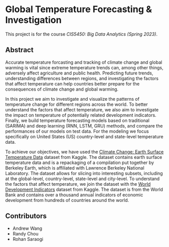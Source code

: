 # Global Temperature Forecasting & Investigation
This project is for the course *CIS5450: Big Data Analytics (Spring 2023)*. 

## Abstract
Accurate temperature forcasting and tracking of climate change and global 
warming is vital since extreme temperature trends can, among other things, 
adversely affect agriculture and public health. Predicting future trends, 
understanding differences between regions, and investigating the factors that 
affect temperature can help countries better prepare for the consequences of 
climate change and global warming.

In this project we aim to investigate and visualize the patterns of temperature 
change for different regions across the world. To better understand the factors 
that affect temperature, we also aim to investigate the impact on temperature of 
potentially related development indicators. Finally, we build temperature 
forecasting models based on traditional (SARIMA) and deep learning (RNN, LSTM, 
GRU) methods, and compare the performances of our models on test data. For the 
modeling we focus specifically on United States (US) country-level and 
state-level temperature data.

To achieve our objectives, we have used the [Climate Change: Earth Surface Temperature Data](https://www.kaggle.com/datasets/berkeleyearth/climate-change-earth-surface-temperature-data?select=GlobalLandTemperaturesByCountry.csv) 
dataset from Kaggle. The dataset contains earth surface temperature data and is 
a repackaging of a compilation put together by Berkeley Earth, which is 
affiliated with Lawrence Berkeley National Laboratory. The dataset allows for 
slicing into interesting subsets, including at the global-level, country-level, 
state-level and city-level. To understand the factors that affect temperature, 
we join the dataset with the [World Development Indicators](https://www.kaggle.com/datasets/kaggle/world-development-indicators?select=Indicators.csv) dataset from Kaggle. The 
dataset is from the World Bank and contains over a thousand annual indicators of 
economic development from hundreds of countries around the world.

## Contributors
- Andrew Wang
- Randy Chou
- Rohan Saraogi